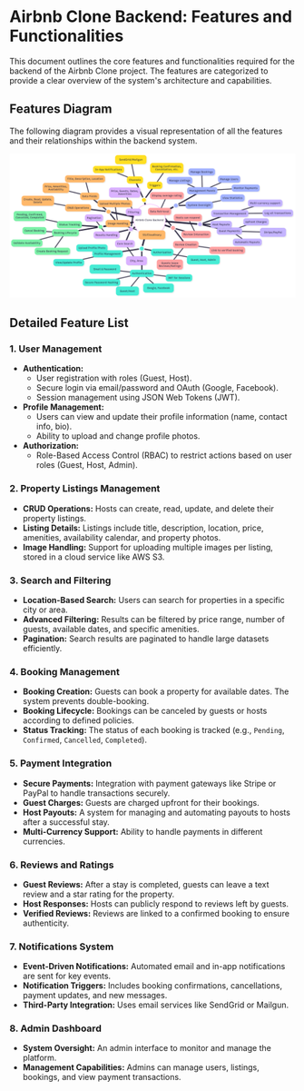 # Airbnb Clone Backend: Features and Functionalities

This document outlines the core features and functionalities required for the backend of the Airbnb Clone project. The features are categorized to provide a clear overview of the system's architecture and capabilities.

## Features Diagram

The following diagram provides a visual representation of all the features and their relationships within the backend system.

![Backend Features Diagram](features-and-functionalities/backend_features.png)

## Detailed Feature List

### 1. User Management
- **Authentication:**
  - User registration with roles (Guest, Host).
  - Secure login via email/password and OAuth (Google, Facebook).
  - Session management using JSON Web Tokens (JWT).
- **Profile Management:**
  - Users can view and update their profile information (name, contact info, bio).
  - Ability to upload and change profile photos.
- **Authorization:**
  - Role-Based Access Control (RBAC) to restrict actions based on user roles (Guest, Host, Admin).

### 2. Property Listings Management
- **CRUD Operations:** Hosts can create, read, update, and delete their property listings.
- **Listing Details:** Listings include title, description, location, price, amenities, availability calendar, and property photos.
- **Image Handling:** Support for uploading multiple images per listing, stored in a cloud service like AWS S3.

### 3. Search and Filtering
- **Location-Based Search:** Users can search for properties in a specific city or area.
- **Advanced Filtering:** Results can be filtered by price range, number of guests, available dates, and specific amenities.
- **Pagination:** Search results are paginated to handle large datasets efficiently.

### 4. Booking Management
- **Booking Creation:** Guests can book a property for available dates. The system prevents double-booking.
- **Booking Lifecycle:** Bookings can be canceled by guests or hosts according to defined policies.
- **Status Tracking:** The status of each booking is tracked (e.g., `Pending`, `Confirmed`, `Cancelled`, `Completed`).

### 5. Payment Integration
- **Secure Payments:** Integration with payment gateways like Stripe or PayPal to handle transactions securely.
- **Guest Charges:** Guests are charged upfront for their bookings.
- **Host Payouts:** A system for managing and automating payouts to hosts after a successful stay.
- **Multi-Currency Support:** Ability to handle payments in different currencies.

### 6. Reviews and Ratings
- **Guest Reviews:** After a stay is completed, guests can leave a text review and a star rating for the property.
- **Host Responses:** Hosts can publicly respond to reviews left by guests.
- **Verified Reviews:** Reviews are linked to a confirmed booking to ensure authenticity.

### 7. Notifications System
- **Event-Driven Notifications:** Automated email and in-app notifications are sent for key events.
- **Notification Triggers:** Includes booking confirmations, cancellations, payment updates, and new messages.
- **Third-Party Integration:** Uses email services like SendGrid or Mailgun.

### 8. Admin Dashboard
- **System Oversight:** An admin interface to monitor and manage the platform.
- **Management Capabilities:** Admins can manage users, listings, bookings, and view payment transactions.